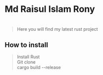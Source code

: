 # Md Raisul Islam Rony
#

> Here you will find my latest rust project

## How to install
> Install Rust  
> Git clone  
> cargo build --release